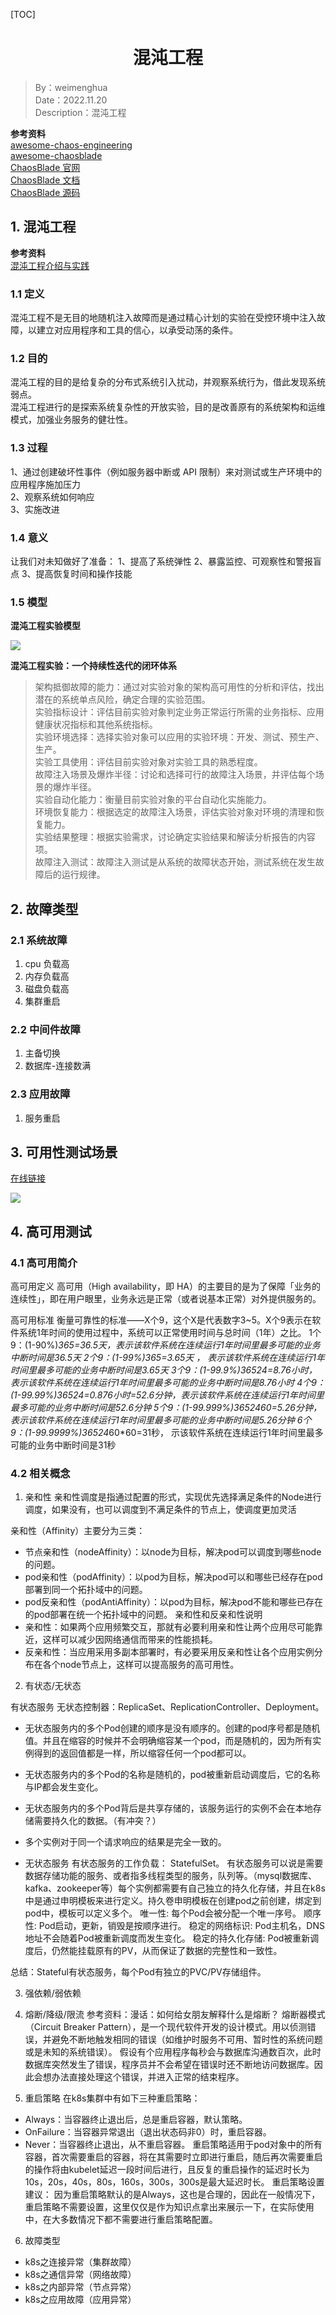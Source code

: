 [TOC]

<h1 align="center">混沌工程</h1>

> By：weimenghua  
> Date：2022.11.20    
> Description：混沌工程

**参考资料**  
[awesome-chaos-engineering](https://github.com/dastergon/awesome-chaos-engineering)  
[awesome-chaosblade](https://github.com/chaosblade-io/awesome-chaosblade)  
[ChaosBlade 官网](https://chaosblade.io/)  
[ChaosBlade 文档](https://chaosblade-io.gitbook.io/chaosblade-help-zh-cn/)  
[ChaosBlade 源码](https://github.com/chaosblade-io)



## 1. 混沌工程

**参考资料**  
[混沌工程介绍与实践](https://github.com/chaosblade-io/awesome-chaosblade/blob/master/articles/%E6%B7%B7%E6%B2%8C%E5%B7%A5%E7%A8%8B%E4%BB%8B%E7%BB%8D%E4%B8%8E%E5%AE%9E%E8%B7%B5.md)

### 1.1 定义

混沌工程不是无目的地随机注入故障而是通过精心计划的实验在受控环境中注入故障，以建立对应用程序和工具的信心，以承受动荡的条件。

### 1.2 目的

混沌工程的目的是给复杂的分布式系统引入扰动，并观察系统行为，借此发现系统弱点。  
混沌工程进行的是探索系统复杂性的开放实验，目的是改善原有的系统架构和运维模式，加强业务服务的健壮性。

### 1.3 过程

1、通过创建破坏性事件（例如服务器中断或 API 限制）来对测试或生产环境中的应用程序施加压力  
2、观察系统如何响应  
3、实施改进

### 1.4 意义

让我们对未知做好了准备：
1、提高了系统弹性
2、暴露监控、可观察性和警报盲点
3、提高恢复时间和操作技能

### 1.5 模型

**混沌工程实验模型**

![](img/混沌工程实验模型.jpeg)

**混沌工程实验：一个持续性迭代的闭环体系**  
> 架构抵御故障的能力：通过对实验对象的架构高可用性的分析和评估，找出潜在的系统单点风险，确定合理的实验范围。  
> 实验指标设计：评估目前实验对象判定业务正常运行所需的业务指标、应用健康状况指标和其他系统指标。  
> 实验环境选择：选择实验对象可以应用的实验环境：开发、测试、预生产、生产。  
> 实验工具使用：评估目前实验对象对实验工具的熟悉程度。  
> 故障注入场景及爆炸半径：讨论和选择可行的故障注入场景，并评估每个场景的爆炸半径。  
> 实验自动化能力：衡量目前实验对象的平台自动化实施能力。  
> 环境恢复能力：根据选定的故障注入场景，评估实验对象对环境的清理和恢复能力。  
> 实验结果整理：根据实验需求，讨论确定实验结果和解读分析报告的内容项。  
> 故障注入测试：故障注入测试是从系统的故障状态开始，测试系统在发生故障后的运行规律。  



## 2. 故障类型

### 2.1 系统故障

1. cpu 负载高
2. 内存负载高
3. 磁盘负载高
4. 集群重启

### 2.2 中间件故障

1. 主备切换
2. 数据库-连接数满

### 2.3 应用故障

1. 服务重启



## 3. 可用性测试场景

[在线链接](https://www.processon.com/mindmap/64d4b12c4e65c16610356c4e)

![](./img/可用性测试场景.png)



## 4. 高可用测试

### 4.1 高可用简介

高可用定义
高可用（High availability，即 HA）的主要目的是为了保障「业务的连续性」，即在用户眼里，业务永远是正常（或者说基本正常）对外提供服务的。

高可用标准
衡量可靠性的标准——X个9，这个X是代表数字3~5。X个9表示在软件系统1年时间的使用过程中，系统可以正常使用时间与总时间（1年）之比。
1个9：(1-90%)*365=36.5天，表示该软件系统在连续运行1年时间里最多可能的业务中断时间是36.5天
2个9：(1-99%)*365=3.65天 ， 表示该软件系统在连续运行1年时间里最多可能的业务中断时间是3.65天
3个9：(1-99.9%)*365*24=8.76小时，表示该软件系统在连续运行1年时间里最多可能的业务中断时间是8.76小时
4个9：(1-99.99%)*365*24=0.876小时=52.6分钟，表示该软件系统在连续运行1年时间里最多可能的业务中断时间是52.6分钟
5个9：(1-99.999%)*365*24*60=5.26分钟，表示该软件系统在连续运行1年时间里最多可能的业务中断时间是5.26分钟
6个9：(1-99.9999%)*365*24*60*60=31秒， 示该软件系统在连续运行1年时间里最多可能的业务中断时间是31秒


### 4.2 相关概念

1. 亲和性
亲和性调度是指通过配置的形式，实现优先选择满足条件的Node进行调度，如果没有，也可以调度到不满足条件的节点上，使调度更加灵活

亲和性（Affinity）主要分为三类：
- 节点亲和性（nodeAffinity）：以node为目标，解决pod可以调度到哪些node的问题。
- pod亲和性（podAffinity）：以pod为目标，解决pod可以和哪些已经存在pod部署到同一个拓扑域中的问题。
- pod反亲和性（podAntiAffinity）：以pod为目标，解决pod不能和哪些已存在的pod部署在统一个拓扑域中的问题。
  亲和性和反亲和性说明
- 亲和性：如果两个应用频繁交互，那就有必要利用亲和性让两个应用尽可能靠近，这样可以减少因网络通信而带来的性能损耗。
- 反亲和性：当应用采用多副本部署时，有必要采用反亲和性让各个应用实例分布在各个node节点上，这样可以提高服务的高可用性。

2. 有状态/无状态

有状态服务
无状态控制器：ReplicaSet、ReplicationController、Deployment。
- 无状态服务内的多个Pod创建的顺序是没有顺序的。创建的pod序号都是随机值。并且在缩容的时候并不会明确缩容某一个pod，而是随机的，因为所有实例得到的返回值都是一样，所以缩容任何一个pod都可以。
- 无状态服务内的多个Pod的名称是随机的，pod被重新启动调度后，它的名称与IP都会发生变化。
- 无状态服务内的多个Pod背后是共享存储的，该服务运行的实例不会在本地存储需要持久化的数据。（有冲突？）
- 多个实例对于同一个请求响应的结果是完全一致的。
  
- 无状态服务
  有状态服务的工作负载： StatefulSet。
  有状态服务可以说是需要数据存储功能的服务、或者指多线程类型的服务，队列等。（mysql数据库、kafka、zookeeper等）每个实例都需要有自己独立的持久化存储，并且在k8s中是通过申明模板来进行定义。持久卷申明模板在创建pod之前创建，绑定到pod中，模板可以定义多个。
  唯一性: 每个Pod会被分配一个唯一序号。
  顺序性: Pod启动，更新，销毁是按顺序进行。
  稳定的网络标识: Pod主机名，DNS地址不会随着Pod被重新调度而发生变化。
  稳定的持久化存储: Pod被重新调度后，仍然能挂载原有的PV，从而保证了数据的完整性和一致性。
  
总结：Stateful有状态服务，每个Pod有独立的PVC/PV存储组件。

3. 强依赖/弱依赖

4. 熔断/降级/限流
参考资料：漫话：如何给女朋友解释什么是熔断？
熔断器模式（Circuit Breaker Pattern），是一个现代软件开发的设计模式。用以侦测错误，并避免不断地触发相同的错误（如维护时服务不可用、暂时性的系统问题或是未知的系统错误）。
假设有个应用程序每秒会与数据库沟通数百次，此时数据库突然发生了错误，程序员并不会希望在错误时还不断地访问数据库。因此会想办法直接处理这个错误，并进入正常的结束程序。

5. 重启策略
在k8s集群中有如下三种重启策略：
- Always：当容器终止退出后，总是重启容器，默认策略。
- OnFailure：当容器异常退出（退出状态码非0）时，重启容器。
- Never：当容器终止退出，从不重启容器。
  重启策略适用于pod对象中的所有容器，首次需要重启的容器，将在其需要时立即进行重启，随后再次需要重启的操作将由kubelet延迟一段时间后进行，且反复的重启操作的延迟时长为10s，20s，40s，80s，160s，300s，300s是最大延迟时长。
  重启策略设置建议：
  因为重启策略默认的是Always，这也是合理的，因此在一般情况下，重启策略不需要设置，这里仅仅是作为知识点拿出来展示一下，在实际使用中，在大多数情况下都不需要进行重启策略配置。

6. 故障类型
- k8s之连接异常（集群故障）
- k8s之通信异常（网络故障）
- k8s之内部异常（节点异常）
- k8s之应用故障（应用异常）
